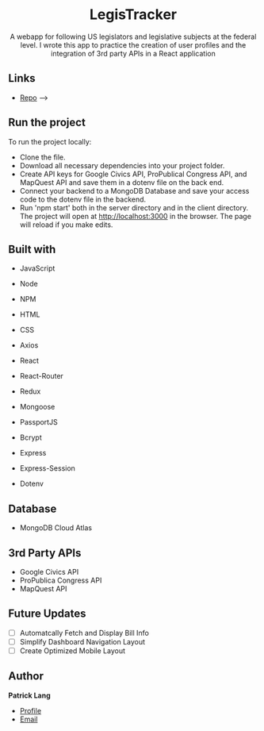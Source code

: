 <h1 align="center">LegisTracker</h1>

<p align="center">A webapp for following US legislators and legislative subjects at the federal level. I wrote this app to practice the creation of user profiles and the integration of 3rd party APIs in a React application</p>

## Links

- [Repo](https://github.com/patricklang87/congress_data "LegisTracker Repo") -->


## Run the project

To run the project locally:

- Clone the file.
- Download all necessary dependencies into your project folder.
- Create API keys for Google Civics API, ProPublical Congress API, and MapQuest API and save them in a dotenv file on the back end. 
- Connect your backend to a MongoDB Database and save your access code to the dotenv file in the backend.
- Run 'npm start' both in the server directory and in the client directory. The project will open at [http://localhost:3000](http://localhost:3000) in the browser. The page will reload if you make edits.

## Built with

- JavaScript
- Node
- NPM
- HTML
- CSS
- Axios
- React
- React-Router
- Redux

- Mongoose
- PassportJS
- Bcrypt
- Express
- Express-Session
- Dotenv

## Database

- MongoDB Cloud Atlas

## 3rd Party APIs

- Google Civics API
- ProPublica Congress API
- MapQuest API

## Future Updates

- [ ] Automatcally Fetch and Display Bill Info
- [ ] Simplify Dashboard Navigation Layout
- [ ] Create Optimized Mobile Layout
 
## Author

**Patrick Lang**

- [Profile](https://github.com/patricklang87 "Patrick Lang")
- [Email](mailto:patricklang87@gmail.com?subject=LegisTracker "LegisTracker")
